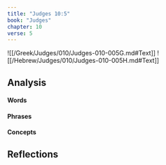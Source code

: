 ```yaml
---
title: "Judges 10:5"
book: "Judges"
chapter: 10
verse: 5
---
```

![[/Greek/Judges/010/Judges-010-005G.md#Text]]
![[/Hebrew/Judges/010/Judges-010-005H.md#Text]]

## Analysis

#### Words

#### Phrases

#### Concepts

## Reflections

